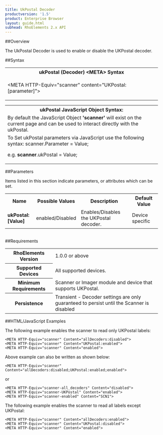 ```yaml
---
title: UkPostal Decoder
productversion: '1.5'
product: Enterprise Browser
layout: guide.html
subhead: RhoElements 2.x API
---
```


##Overview

The UkPostal Decoder is used to enable or disable the UKPostal decoder.

##Syntax

<table class="re-table"><tr><th class="tableHeading">ukPostal (Decoder) &lt;META&gt; Syntax
</th></tr><tr><td class="clsSyntaxCells clsOddRow"><p>&lt;META HTTP-Equiv="scanner" content="UKPostal:[parameter]"&gt;</p></td></tr></table>
<table class="re-table"><tr><th class="tableHeading">ukPostal JavaScript Object Syntax:</th></tr><tr><td class="clsSyntaxCells clsOddRow">
By default the JavaScript Object <b>'scanner'</b> will exist on the current page and can be used to interact directly with the ukPostal.
</td></tr><tr><td class="clsSyntaxCells clsEvenRow">
To Set ukPostal parameters via JavaScript use the following syntax: scanner.Parameter = Value;
<P />e.g. <b>scanner</b>.ukPostal = Value;
</td></tr></table>

##Parameters


Items listed in this section indicate parameters, or attributes which can be set.
<table class="re-table"><col width="20%" /><col width="20%" /><col width="38%" /><col width="22%" /><tr><th class="tableHeading">Name</th><th class="tableHeading">Possible Values</th><th class="tableHeading">Description</th><th class="tableHeading">Default Value</th></tr><tr><td class="clsSyntaxCells clsOddRow"><b>ukPostal:[Value]
</b></td><td class="clsSyntaxCells clsOddRow">enabled/Disabled</td><td class="clsSyntaxCells clsOddRow">Enables/Disables the UKPostal decoder.</td><td class="clsSyntaxCells clsOddRow">Device specific</td></tr></table>
<table class="re-table"><col width="78%" /><col width="8%" /><col width="1%" /><col width="5%" /><col width="1%" /><col width="5%" /><col width="2%" /></table>





##Requirements

<table class="re-table"><tr><th class="tableHeading">RhoElements Version</th><td class="clsSyntaxCell clsEvenRow">1.0.0 or above
</td></tr><tr><th class="tableHeading">Supported Devices</th><td class="clsSyntaxCell clsOddRow">All supported devices.</td></tr><tr><th class="tableHeading">Minimum Requirements</th><td class="clsSyntaxCell clsOddRow">Scanner or Imager module and device that supports UKPostal.</td></tr><tr><th class="tableHeading">Persistence</th><td class="clsSyntaxCell clsEvenRow">Transient - Decoder settings are only guaranteed to persist until the Scanner is disabled</td></tr></table>


##HTML/JavaScript Examples

The following example enables the scanner to read only UKPostal labels:

	<META HTTP-Equiv="scanner" Content="allDecoders:disabled">
	<META HTTP-Equiv="scanner" Content="UKPostal:enabled">
	<META HTTP-Equiv="scanner" Content="enabled">
	
Above example can also be written as shown below:

	<META HTTP-Equiv="scanner" Content="allDecoders:disabled;UKPostal:enabled;enabled">
	
or

	<META HTTP-Equiv="scanner-all_decoders" Content="disabled">
	<META HTTP-Equiv="scanner-UKPostal" Content="enabled">
	<META HTTP-Equiv="scanner-enabled" Content="SCN1">
	
The following example enables the scanner to read all labels except UKPostal:

	<META HTTP-Equiv="scanner" Content="allDecoders:enabled">
	<META HTTP-Equiv="scanner" Content="UKPostal:disabled">
	<META HTTP-Equiv="scanner" Content="enabled">
	





